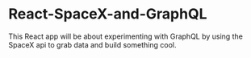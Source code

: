 # React-SpaceX-and-GraphQL
This React app will be about experimenting with GraphQL by using the SpaceX api to grab data and build something cool.
